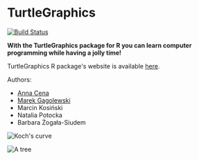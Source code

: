 TurtleGraphics
==============

[![Build Status](https://travis-ci.org/gagolews/TurtleGraphics.svg?branch=master)](https://travis-ci.org/gagolews/TurtleGraphics)

**With the TurtleGraphics package for R you can learn computer
programming while having a jolly time!**
    
TurtleGraphics R package's website is available
[here](http://www.gagolewski.com/software/TurtleGraphics).


Authors:
* [Anna Cena](http://cena.rexamine.com)
* [Marek Gągolewski](http://www.gagolewski.com)
* Marcin Kosiński
* Natalia Potocka
* Barbara Żogała-Siudem

![Koch's curve](http://www.gagolewski.com/img/TurtleGraphics_koch.png "TurtleGraphics")

![A tree](http://www.gagolewski.com/img/TurtleGraphics_tree.png "TurtleGraphics")
